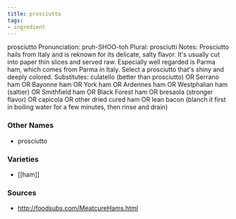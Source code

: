 ```yaml
---
title: prosciutto
tags:
- ingredient
---
```

prosciutto Pronunciation: pruh-SHOO-toh Plural: prosciutti Notes: Prosciutto hails from Italy and is reknown for its delicate, salty flavor. It's usually cut into paper thin slices and served raw. Especially well regarded is Parma ham, which comes from Parma in Italy. Select a prosciutto that's shiny and deeply colored. Substitutes: culatello (better than prosciutto) OR Serrano ham OR Bayonne ham OR York ham OR Ardennes ham OR Westphalian ham (saltier) OR Smithfield ham OR Black Forest ham OR bresaola (stronger flavor) OR capicola OR other dried cured ham OR lean bacon (blanch it first in boiling water for a few minutes, then rinse and drain)

### Other Names

* prosciutto

### Varieties

* [[ham]]

### Sources
* http://foodsubs.com/MeatcureHams.html
